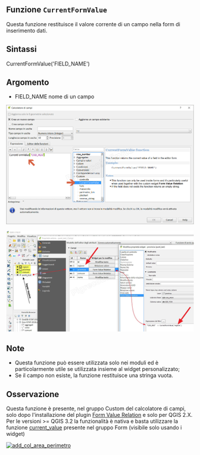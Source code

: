 ## Funzione `CurrentFormValue`

Questa funzione restituisce il valore corrente di un campo nella form di inserimento dati.

## Sintassi

CurrentFormValue('FIELD_NAME')

## Argomento

* FIELD_NAME nome di un campo

![](/img/custom/currentformvalue1.png)

![](/img/custom/formvaluerelation1.png)

## Note

- Questa funzione può essere utilizzata solo nei moduli ed è particolarmente utile se utilizzata insieme al widget personalizzato;
- Se il campo non esiste, la funzione restituisce una stringa vuota.

## Osservazione

Questa funzione è presente, nel gruppo Custom del calcolatore di campi, solo dopo l'installazione del plugin [Form Value Relation](https://plugins.qgis.org/plugins/FormAwareValueRelationWidget/) e solo per QGIS 2.X.
Per le  versioni >= QGIS 3.2 la funzionalità è nativa e basta utilizzare la funzione [current_value](https://github.com/pigreco/HfcQGIS/blob/master/novita_3.2.md#feature-form-drill-down-a-cascata--widget-value-relation-relazione-valore) presente nel gruppo Form (visibile solo usando i widget)


[![add_col_area_perimetro](https://img.youtube.com/vi/5wcEFLSLTCA/0.jpg)](https://www.youtube.com/watch?v=5wcEFLSLTCA&t= "Form Value Relation")




